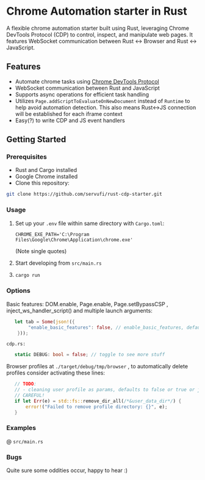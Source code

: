 # Chrome Automation starter in Rust

A flexible chrome automation starter built using Rust, leveraging Chrome DevTools Protocol (CDP) to control, inspect, and manipulate web pages. It features WebSocket communication between Rust <-> Browser and Rust <-> JavaScript.

## Features

- Automate chrome tasks using [Chrome DevTools Protocol](https://chromedevtools.github.io/devtools-protocol/)
- WebSocket communication between Rust and JavaScript
- Supports async operations for efficient task handling
- Utilizes `Page.addScriptToEvaluateOnNewDocument` instead of `Runtime` to help avoid automation detection. This also means Rust<->JS connection will be established for each iframe context
- Easy(?) to write CDP and JS event handlers

## Getting Started

### Prerequisites

- Rust and Cargo installed
- Google Chrome installed
- Clone this repository:

```sh
git clone https://github.com/servufi/rust-cdp-starter.git
```

### Usage

1. Set up your `.env` file within same directory with `Cargo.toml`:

   `CHROME_EXE_PATH='C:\Program Files\Google\Chrome\Application\chrome.exe'`

   (Note single quotes)

2. Start developing from `src/main.rs`

3. ```sh
   cargo run
   ```

### Options

Basic features: DOM.enable, Page.enable, Page.setBypassCSP , inject_ws_handler_script() and multiple launch arguments:

```rust
   let tab = Some(json!({
        "enable_basic_features": false, // enable_basic_features, default: true
    }));
```

`cdp.rs:`

```rust
   static DEBUG: bool = false; // toggle to see more stuff
```

Browser profiles at `./target/debug/tmp/browser` , to automatically delete profiles consider activating these lines:

```rust
   // TODO:
   // - cleaning user profile as params, defaults to false or true or just manually by user ?
   // CAREFUL!
   if let Err(e) = std::fs::remove_dir_all(/*&user_data_dir*/) {
       error!("Failed to remove profile directory: {}", e);
   }
```

### Examples

@ `src/main.rs`

### Bugs

Quite sure some oddities occur, happy to hear :)
